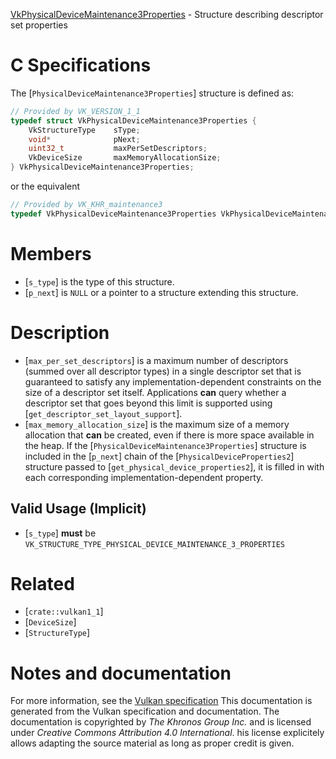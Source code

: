 [VkPhysicalDeviceMaintenance3Properties](https://www.khronos.org/registry/vulkan/specs/1.3-extensions/man/html/VkPhysicalDeviceMaintenance3Properties.html) - Structure describing descriptor set properties

# C Specifications
The [`PhysicalDeviceMaintenance3Properties`] structure is defined as:
```c
// Provided by VK_VERSION_1_1
typedef struct VkPhysicalDeviceMaintenance3Properties {
    VkStructureType    sType;
    void*              pNext;
    uint32_t           maxPerSetDescriptors;
    VkDeviceSize       maxMemoryAllocationSize;
} VkPhysicalDeviceMaintenance3Properties;
```
or the equivalent
```c
// Provided by VK_KHR_maintenance3
typedef VkPhysicalDeviceMaintenance3Properties VkPhysicalDeviceMaintenance3PropertiesKHR;
```

# Members
- [`s_type`] is the type of this structure.
- [`p_next`] is `NULL` or a pointer to a structure extending this structure.

# Description
- [`max_per_set_descriptors`] is a maximum number of descriptors (summed over all descriptor types) in a single descriptor set that is guaranteed to satisfy any implementation-dependent constraints on the size of a descriptor set itself. Applications  **can**  query whether a descriptor set that goes beyond this limit is supported using [`get_descriptor_set_layout_support`].
- [`max_memory_allocation_size`] is the maximum size of a memory allocation that  **can**  be created, even if there is more space available in the heap.
If the [`PhysicalDeviceMaintenance3Properties`] structure is included in the [`p_next`] chain of the
[`PhysicalDeviceProperties2`] structure passed to
[`get_physical_device_properties2`], it is filled in with each
corresponding implementation-dependent property.
## Valid Usage (Implicit)
-  [`s_type`] **must**  be `VK_STRUCTURE_TYPE_PHYSICAL_DEVICE_MAINTENANCE_3_PROPERTIES`

# Related
- [`crate::vulkan1_1`]
- [`DeviceSize`]
- [`StructureType`]

# Notes and documentation
For more information, see the [Vulkan specification](https://www.khronos.org/registry/vulkan/specs/1.3-extensions/html/vkspec.html)
This documentation is generated from the Vulkan specification and documentation.
The documentation is copyrighted by *The Khronos Group Inc.* and is licensed under *Creative Commons Attribution 4.0 International*.
his license explicitely allows adapting the source material as long as proper credit is given.
        